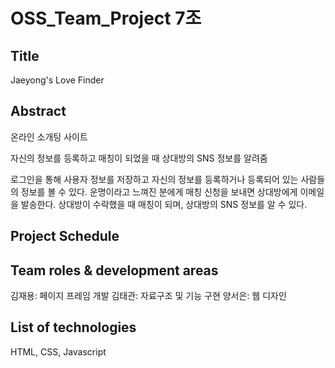 # OSS_Team_Project 7조

## Title
Jaeyong's Love Finder

## Abstract
온라인 소개팅 사이트

자신의 정보를 등록하고 매칭이 되었을 때 상대방의 SNS 정보를 알려줌

로그인을 통해 사용자 정보를 저장하고 자신의 정보를 등록하거나 등록되어 있는 사람들의 정보를 볼 수 있다.
운명이라고 느껴진 분에게 매칭 신청을 보내면 상대방에게 이메일을 발송한다.
상대방이 수락했을 때 매칭이 되며, 상대방의 SNS 정보를 알 수 있다.

## Project Schedule



## Team roles & development areas
김재용: 페이지 프레임 개발
김태관: 자료구조 및 기능 구현
양서은: 웹 디자인

## List of technologies
HTML, CSS, Javascript
